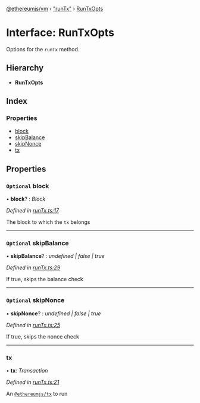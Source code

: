 [@ethereumjs/vm](../README.md) › ["runTx"](../modules/_runtx_.md) › [RunTxOpts](_runtx_.runtxopts.md)

# Interface: RunTxOpts

Options for the `runTx` method.

## Hierarchy

* **RunTxOpts**

## Index

### Properties

* [block](_runtx_.runtxopts.md#optional-block)
* [skipBalance](_runtx_.runtxopts.md#optional-skipbalance)
* [skipNonce](_runtx_.runtxopts.md#optional-skipnonce)
* [tx](_runtx_.runtxopts.md#tx)

## Properties

### `Optional` block

• **block**? : *Block*

*Defined in [runTx.ts:17](https://github.com/ethereumjs/ethereumjs-vm/blob/master/packages/vm/lib/runTx.ts#L17)*

The block to which the `tx` belongs

___

### `Optional` skipBalance

• **skipBalance**? : *undefined | false | true*

*Defined in [runTx.ts:29](https://github.com/ethereumjs/ethereumjs-vm/blob/master/packages/vm/lib/runTx.ts#L29)*

If true, skips the balance check

___

### `Optional` skipNonce

• **skipNonce**? : *undefined | false | true*

*Defined in [runTx.ts:25](https://github.com/ethereumjs/ethereumjs-vm/blob/master/packages/vm/lib/runTx.ts#L25)*

If true, skips the nonce check

___

###  tx

• **tx**: *Transaction*

*Defined in [runTx.ts:21](https://github.com/ethereumjs/ethereumjs-vm/blob/master/packages/vm/lib/runTx.ts#L21)*

An [`@ethereumjs/tx`](https://github.com/ethereumjs/ethereumjs-vm/tree/master/packages/tx) to run
